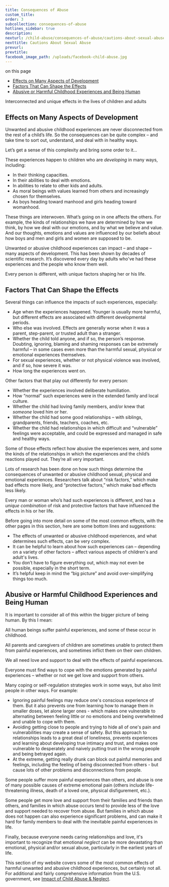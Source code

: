 ```yaml
---
title: Consequences of Abuse
custom_title:
order: 3
subcollection: consequences-of-abuse
hotlines_sidebar: true
description:
nexturl: /child-abuse/consequences-of-abuse/cautions-about-sexual-abuse/
nexttitle: Cautions About Sexual Abuse
prevurl:
prevtitle:
facebook_image_path: /uploads/facebook-child-abuse.jpg
---
```


<p class="onpage__header">on this page</p>
<ul class="onpage">
  <li><a href="#effects-on-many-aspects-of-development">Effects on Many Aspects of Development</a></li>
  <li><a href="#factors-that-can-shape-the-effects">Factors That Can Shape the Effects</a></li>
  <li><a href="#abusive-or-harmful-childhood-experiences-and-being-human">Abusive or Harmful Childhood Experiences and Being Human</a></li>
</ul>

Interconnected and unique effects in the lives of children and adults

## Effects on Many Aspects of Development

Unwanted and abusive childhood experiences are never disconnected from the rest of a child’s life. So the consequences can be quite complex – and take time to sort out, understand, and deal with in healthy ways.

Let’s get a sense of this complexity and bring some order to it…

These experiences happen to children who are _developing_ in many ways, including:

*   In their thinking capacities.
*   In their abilities to deal with emotions.
*   In abilities to relate to other kids and adults.
*   As moral beings with values learned from others and increasingly chosen for themselves.
*   As boys heading toward manhood and girls heading toward womanhood.

These things are interwoven. What’s going on in one affects the others. For example, the kinds of relationships we have are determined by how we think, by how we deal with our emotions, and by what we believe and value. And our thoughts, emotions and values are influenced by our beliefs about how boys and men and girls and women are supposed to be.

Unwanted or abusive childhood experiences can impact – and shape – many aspects of development. This has been shown by decades of scientific research. It’s discovered every day by adults who've had these experiences and the people who know them well.

Every person is different, with unique factors shaping her or his life.

## Factors That Can Shape the Effects

Several things can influence the impacts of such experiences, especially:

*   Age when the experiences happened. Younger is usually more harmful, but different effects are associated with different developmental periods.
*   Who else was involved. Effects are generally worse when it was a parent, step-parent, or trusted adult than a stranger.
*   Whether the child told anyone, and if so, the person’s response. Doubting, ignoring, blaming and shaming responses can be extremely harmful – in some cases even more than the harmful sexual, physical or emotional experiences themselves.
*   For sexual experiences, whether or not physical violence was involved, and if so, how severe it was.
*   How long the experiences went on.

Other factors that that play out differently for every person:

*   Whether the experiences involved deliberate humiliation.
*   How “normal” such experiences were in the extended family and local culture.
*   Whether the child had loving family members, and/or knew that _someone_ loved him or her.
*   Whether the child had some good relationships – with siblings, grandparents, friends, teachers, coaches, etc.
*   Whether the child had relationships in which difficult and “vulnerable” feelings were acceptable, and could be expressed and managed in safe and healthy ways.

Some of those effects reflect how abusive the experiences were, and some the kinds of the relationships in which the experiences and the child’s reactions played out. They’re all very important.

Lots of research has been done on how such things determine the consequences of unwanted or abusive childhood sexual, physical and emotional experiences. Researchers talk about “risk factors,” which make bad effects more likely, and “protective factors,” which make bad effects less likely.

Every man or woman who’s had such experiences is different, and has a _unique combination_ of risk and protective factors that have influenced the effects in his or her life.

Before going into more detail on some of the most common effects, with the other pages in this section, here are some bottom lines and suggestions:

*   The effects of unwanted or abusive childhood experiences, and what determines such effects, can be very complex.
*   It can be helpful to learn about how such experiences can – depending on a variety of other factors – affect various aspects of children's and adult's lives.
*   You don’t have to figure everything out, which may not even be possible, especially in the short term.
*   It’s helpful keep in mind the “big picture” and avoid over-simplifying things too much.

## Abusive or Harmful Childhood Experiences and Being Human

It is important to consider all of this within the bigger picture of being human. By this I mean:

All human beings suffer painful experiences, and some of these occur in childhood.

All parents and caregivers of children are sometimes unable to protect them from painful experiences, and sometimes inflict them on their own children.

We all need love and support to deal with the effects of painful experiences.

Everyone must find ways to cope with the emotions generated by painful experiences – whether or not we get love and support from others.

Many coping or self-regulation strategies work in some ways, but also limit people in other ways. For example:

*   Ignoring painful feelings may reduce one's conscious experience of them. But it also prevents one from learning how to manage them in smaller doses, let alone larger ones - which makes one vulnerable to alternating between feeling little or no emotions and being overwhelmed and unable to cope with them.
*   Avoiding getting close to people and trying to hide all of one's pain and vulnerabilities may create a sense of safety. But this approach to relationships leads to a great deal of loneliness, prevents experiences and learning about developing true intimacy and trust, and makes one vulnerable to desperately and naively putting trust in the wrong people and being betrayed again.
*   At the extreme, getting really drunk can block out painful memories and feelings, including the feeling of being disconnected from others - but cause lots of other problems and disconnections from people.

Some people suffer more painful experiences than others, and abuse is one of many possible causes of extreme emotional pain (others include life-threatening illness, death of a loved one, physical disfigurement, etc.).

Some people get more love and support from their families and friends than others, and families in which abuse occurs tend to provide less of the love and support needed to recover from abuse. But families in which abuse does not happen can also experience significant problems, and can make it hard for family members to deal with the inevitable painful experiences in life.

Finally, because everyone needs caring relationships and love, it's important to recognize that emotional _neglect_ can be more devastating than emotional, physical and/or sexual abuse, particularly in the earliest years of life.

This section of my website covers some of the most common effects of harmful unwanted and abusive childhood experiences, but certainly not all. For additional and fairly comprehensive information from the U.S. government, see [Impact of Child Abuse & Neglect](https://www.childwelfare.gov/topics/can/impact/).

